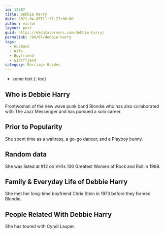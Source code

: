 ```yaml
---
id: 12307
title: Debbie Harry
date: 2021-04-07T11:37:27+00:00
author: victor
layout: post
guid: https://ukdataservers.com/debbie-harry/
permalink: /04/07/debbie-harry
tags:
  - Husband
  - Wife
  - Boyfriend
  - Girlfriend
category: Marriage Guides
---
```


* some text
{: toc}


## Who is Debbie Harry



Frontwoman of the new wave punk band Blondie who has also collaborated with The Jazz Messenger and has pursued a solo career. 

                
                
                
## Prior to Popularity



She spent time as a waitress, a go-go dancer, and a Playboy bunny.

                
                
                
## Random data



She was listed at #12 on VH1s 100 Greatest Women of Rock and Roll in 1999.

                
                
                
## Family & Everyday Life of Debbie Harry



She met her long-time boyfriend Chris Stein in 1973 before they formed Blondie.

                
                
                
## People Related With Debbie Harry



She has toured with Cyndi Lauper.

                
              
            
          
          
          